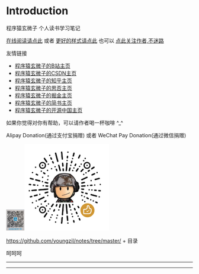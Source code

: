 # Introduction

程序猿玄微子 个人读书学习笔记

[在线阅读请点此](https://youngzil.github.io/notes) 或者 [更好的样式请点此](https://youngzil.gitbook.io/notes) 也可以 [点此关注作者,不迷路](https://github.com/youngzil)


友情链接
- [程序猿玄微子的B站主页](https://space.bilibili.com/7683551)
- [程序猿玄微子的CSDN主页](https://blog.csdn.net/youngzil)
- [程序猿玄微子的知乎主页](https://www.zhihu.com/people/youngzil)
- [程序猿玄微子的思否主页](https://segmentfault.com/u/youngzil)
- [程序猿玄微子的掘金主页](https://juejin.cn/user/1046390801185517)
- [程序猿玄微子的简书主页](https://www.jianshu.com/u/6b1c28786d01)
- [程序猿玄微子的开源中国主页](https://my.oschina.net/youngzil)



如果你觉得对你有帮助，可以请作者喝一杯咖啡 ^_^

Alipay Donation(通过支付宝捐赠)  或者 WeChat Pay Donation(通过微信捐赠)

<img src="images/Alipay_donate.jpg" alt="Alipay Donation" style="zoom: 20%;" /><img src="images/WeChatPay.png" alt="WeChat Pay Donation" style="zoom:55%;" />





https://github.com/youngzil/notes/tree/master/ + 目录

呵呵呵


---------------------------------------------------------------------------------------------------------------------
[notes]:https://github.com/youngzil/notes
[oss-example]:https://github.com/youngzil/oss-example
[quickstart-all]:https://github.com/youngzil/quickstart-all
[quickstart-application-container]:https://github.com/youngzil/quickstart-application-container
[quickstart-cache]:https://github.com/youngzil/quickstart-cache
[quickstart-config]:https://github.com/youngzil/quickstart-config
[quickstart-container]:https://github.com/youngzil/quickstart-container
[quickstart-cpp]:https://github.com/youngzil/quickstart-cpp
[quickstart-data]:https://github.com/youngzil/quickstart-data
[quickstart-database]:https://github.com/youngzil/quickstart-database
[quickstart-framework]:https://github.com/youngzil/quickstart-framework
[quickstart-front]:https://github.com/youngzil/quickstart-front
[quickstart-gateway]:https://github.com/youngzil/quickstart-gateway
[quickstart-golang]:https://github.com/youngzil/quickstart-golang
[quickstart-http]:https://github.com/youngzil/quickstart-http
[quickstart-javase9]:https://github.com/youngzil/quickstart-javase9
[quickstart-micronaut]:https://github.com/youngzil/quickstart-micronaut
[quickstart-modular]:https://github.com/youngzil/quickstart-modular
[quickstart-monitor]:https://github.com/youngzil/quickstart-monitor
[quickstart-mq]:https://github.com/youngzil/quickstart-mq
[quickstart-netflix]:https://github.com/youngzil/quickstart-netflix
[quickstart-python]:https://github.com/youngzil/quickstart-python
[quickstart-reactive]:https://github.com/youngzil/quickstart-reactive
[quickstart-register]:https://github.com/youngzil/quickstart-register
[quickstart-remoting]:https://github.com/youngzil/quickstart-remoting
[quickstart-rpc]:https://github.com/youngzil/quickstart-rpc
[quickstart-sofa]:https://github.com/youngzil/quickstart-sofa
[quickstart-spring-boot]:https://github.com/youngzil/quickstart-spring-boot
[quickstart-spring-boot2]:https://github.com/youngzil/quickstart-spring-boot2
[quickstart-spring-cloud]:https://github.com/youngzil/quickstart-spring-cloud
[quickstart-spring-cloud2]:https://github.com/youngzil/quickstart-spring-cloud2
[quickstart-spring-data]:https://github.com/youngzil/quickstart-spring-data
[quickstart-spring-framework]:https://github.com/youngzil/quickstart-spring-framework
[quickstart-test]:https://github.com/youngzil/quickstart-test
[quickstart-tools]:https://github.com/youngzil/quickstart-tools
[quickstart-webservice]:https://github.com/youngzil/quickstart-webservice
[youngzil.github.io]:https://github.com/youngzil/youngzil.github.io

---------------------------------------------------------------------------------------------------------------------


